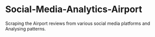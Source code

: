 # Social-Media-Analytics-Airport
 Scraping the Airport reviews from various social media platforms and Analysing patterns.

